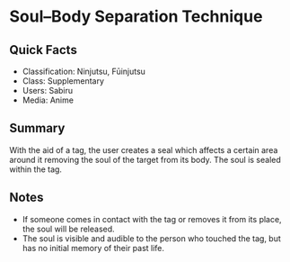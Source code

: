 # Soul–Body Separation Technique

## Quick Facts
- Classification: Ninjutsu, Fūinjutsu
- Class: Supplementary
- Users: Sabiru
- Media: Anime

## Summary
With the aid of a tag, the user creates a seal which affects a certain area around it removing the soul of the target from its body. The soul is sealed within the tag.

## Notes
- If someone comes in contact with the tag or removes it from its place, the soul will be released.
- The soul is visible and audible to the person who touched the tag, but has no initial memory of their past life.
